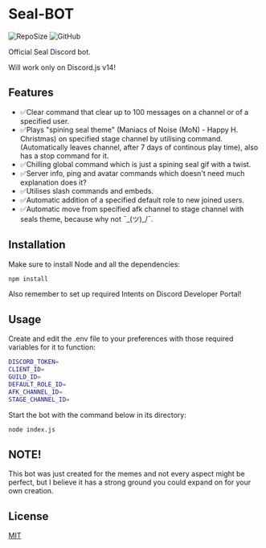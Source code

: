 # Seal-BOT
![RepoSize](https://img.shields.io/github/repo-size/Advve/Seal-Bot)
![GitHub](https://img.shields.io/github/license/Advve/Seal-Bot)

Official Seal Discord bot.

Will work only on Discord.js v14!

## Features

- ✅Clear command that clear up to 100 messages on a channel or of a specified user.
- ✅Plays "spining seal theme" (Maniacs of Noise (MoN) - Happy H. Christmas) on specified stage channel by utilising command. (Automatically leaves channel, after 7 days of continous play time), also has a stop command for it.
- ✅Chilling global command which is just a spining seal gif with a twist.
- ✅Server info, ping and avatar commands which doesn't need much explanation does it?
- ✅Utilises slash commands and embeds.
- ✅Automatic addition of a specified default role to new joined users.
- ✅Automatic move from specified afk channel to stage channel with seals theme, because why not ¯\_(ツ)_/¯.

## Installation

Make sure to install Node and all the dependencies:

```bash
npm install
```
Also remember to set up required Intents on Discord Developer Portal!

## Usage

Create and edit the .env file to your preferences with those required variables for it to function:
```bash
DISCORD_TOKEN=
CLIENT_ID=
GUILD_ID=
DEFAULT_ROLE_ID=
AFK_CHANNEL_ID=
STAGE_CHANNEL_ID=
```
Start the bot with the command below in its directory:
```bash
node index.js
```
## NOTE!

This bot was just created for the memes and not every aspect might be perfect, but I believe it has a strong ground you could expand on for your own creation.

## License
[MIT](https://choosealicense.com/licenses/mit/)
